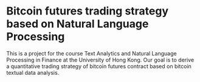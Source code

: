 # Bitcoin futures trading strategy based on Natural Language Processing
This is a project for the course Text Analytics and Natural Language Processing in Finance at the University of Hong Kong. Our goal is to derive a quantitative trading strategy of bitcoin futures contract based on bitcoin textual data analysis.
